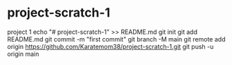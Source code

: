# project-scratch-1
project 1
echo "# project-scratch-1" >> README.md
git init
git add README.md
git commit -m "first commit"
git branch -M main
git remote add origin https://github.com/Karatemom38/project-scratch-1.git
git push -u origin main
